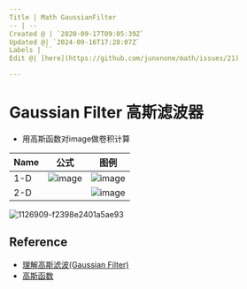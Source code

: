 ```yaml
---
Title | Math GaussianFilter
-- | --
Created @ | `2020-09-17T09:05:39Z`
Updated @| `2024-09-16T17:28:07Z`
Labels | ``
Edit @| [here](https://github.com/junxnone/math/issues/21)

---
```

# Gaussian Filter 高斯滤波器


- 用高斯函数对image做卷积计算

Name | 公式 | 图例 
-- | -- | --
1-D | ![image](https://user-images.githubusercontent.com/2216970/93450141-3277fb80-f908-11ea-805b-9c81bfc5e0ea.png) | ![image](https://user-images.githubusercontent.com/2216970/93450193-41f74480-f908-11ea-8265-830cec3884ee.png)
2-D | | ![image](https://user-images.githubusercontent.com/2216970/93450244-54717e00-f908-11ea-83a8-8a6c80448fb2.png)

![1126909-f2398e2401a5ae93](https://user-images.githubusercontent.com/2216970/93450602-bd58f600-f908-11ea-9e66-e63d90d6474d.gif)


## Reference
- [理解高斯滤波(Gaussian Filter)](https://www.jianshu.com/p/961490ea0458)
- [高斯函数](https://www.cnblogs.com/pacino12134/p/11372555.html)


